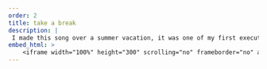 ```yaml
---
order: 2
title: take a break
description: |
 I made this song over a summer vacation, it was one of my first executions of topics that I had taught myself such as LFOs and sampling. 
embed_html: >
    <iframe width="100%" height="300" scrolling="no" frameborder="no" allow="autoplay" src="https://w.soundcloud.com/player/?url=https%3A//api.soundcloud.com/tracks/1962059459&color=%233b35be&auto_play=false&hide_related=false&show_comments=true&show_user=true&show_reposts=false&show_teaser=true&visual=true"></iframe><div style="font-size: 10px; color: #cccccc;line-break: anywhere;word-break: normal;overflow: hidden;white-space: nowrap;text-overflow: ellipsis; font-family: Interstate,Lucida Grande,Lucida Sans Unicode,Lucida Sans,Garuda,Verdana,Tahoma,sans-serif;font-weight: 100;"><a href="https://soundcloud.com/elijahmyers00" title="Elijahmyers00" target="_blank" style="color: #cccccc; text-decoration: none;">Elijahmyers00</a> · <a href="https://soundcloud.com/elijahmyers00/take-a-break-lol" title="take a break (lol)" target="_blank" style="color: #cccccc; text-decoration: none;">take a break (lol)</a></div>
---
```

